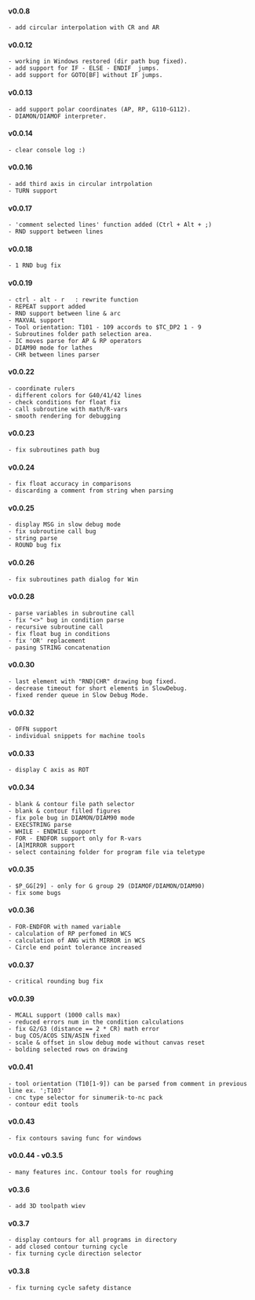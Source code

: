 #### v0.0.8
    - add circular interpolation with CR and AR

#### v0.0.12
    - working in Windows restored (dir path bug fixed).
    - add support for IF - ELSE - ENDIF  jumps.
    - add support for GOTO[BF] without IF jumps.

#### v0.0.13
    - add support polar coordinates (AP, RP, G110-G112).
    - DIAMON/DIAMOF interpreter.
    
#### v0.0.14
    - clear console log :)
    
#### v0.0.16
    - add third axis in circular intrpolation 
    - TURN support
    
#### v0.0.17
    - 'comment selected lines' function added (Ctrl + Alt + ;)
    - RND support between lines
    
#### v0.0.18
    - 1 RND bug fix
    
#### v0.0.19
    - ctrl - alt - r   : rewrite function
    - REPEAT support added
    - RND support between line & arc
    - MAXVAL support
    - Tool orientation: T101 - 109 accords to $TC_DP2 1 - 9
    - Subroutines folder path selection area.
    - IC moves parse for AP & RP operators
    - DIAM90 mode for lathes
    - CHR between lines parser
    
#### v0.0.22
    - coordinate rulers
    - different colors for G40/41/42 lines
    - check conditions for float fix
    - call subroutine with math/R-vars
    - smooth rendering for debugging
    
#### v0.0.23
    - fix subroutines path bug

#### v0.0.24
    - fix float accuracy in comparisons
    - discarding a comment from string when parsing
   
#### v0.0.25
    - display MSG in slow debug mode
    - fix subroutine call bug
    - string parse
    - ROUND bug fix

#### v0.0.26
    - fix subroutines path dialog for Win

#### v0.0.28
    - parse variables in subroutine call
    - fix "<>" bug in condition parse
    - recursive subroutine call
    - fix float bug in conditions
    - fix 'OR' replacement
    - pasing STRING concatenation

#### v0.0.30
    - last element with "RND|CHR" drawing bug fixed.
    - decrease timeout for short elements in SlowDebug.
    - fixed render queue in Slow Debug Mode.
    

#### v0.0.32
    - OFFN support
    - individual snippets for machine tools

#### v0.0.33
    - display C axis as ROT

#### v0.0.34
    - blank & contour file path selector
    - blank & contour filled figures
    - fix pole bug in DIAMON/DIAM90 mode
    - EXECSTRING parse
    - WHILE - ENDWILE support
    - FOR - ENDFOR support only for R-vars
    - [A]MIRROR support
    - select containing folder for program file via teletype

#### v0.0.35
    - $P_GG[29] - only for G group 29 (DIAMOF/DIAMON/DIAM90)
    - fix some bugs

#### v0.0.36
    - FOR-ENDFOR with named variable
    - calculation of RP perfomed in WCS
    - calculation of ANG with MIRROR in WCS
    - Circle end point tolerance increased

#### v0.0.37
    - critical rounding bug fix

#### v0.0.39
    - MCALL support (1000 calls max)
    - reduced errors num in the condition calculations
    - fix G2/G3 (distance == 2 * CR) math error
    - bug COS/ACOS SIN/ASIN fixed
    - scale & offset in slow debug mode without canvas reset
    - bolding selected rows on drawing

#### v0.0.41
    - tool orientation (T10[1-9]) can be parsed from comment in previous line ex. ';T103'
    - cnc type selector for sinumerik-to-nc pack
    - contour edit tools

#### v0.0.43
    - fix contours saving func for windows

#### v0.0.44 - v0.3.5
    - many features inc. Contour tools for roughing 

#### v0.3.6
    - add 3D toolpath wiev

#### v0.3.7
    - display contours for all programs in directory
    - add closed contour turning cycle
    - fix turning cycle direction selector

#### v0.3.8
    - fix turning cycle safety distance